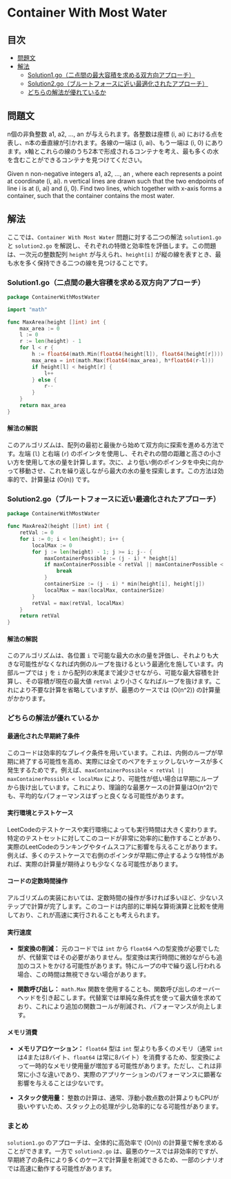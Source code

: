 # Container With Most Water

## 目次
- [問題文](#問題文)
- [解法](#解法)
  - [Solution1.go（二点間の最大容積を求める双方向アプローチ）](#solution1go二点間の最大容積を求める双方向アプローチ)
  - [Solution2.go（ブルートフォースに近い最適化されたアプローチ）](#solution2goブルートフォースに近い最適化されたアプローチ)
  - [どちらの解法が優れているか](#どちらの解法が優れているか)

## 問題文

n個の非負整数 a1, a2, ..., an が与えられます。各整数は座標 (i, ai) における点を表し、n本の垂直線が引かれます。各線の一端は (i, ai)、もう一端は (i, 0) にあります。x軸とこれらの線のうち2本で形成されるコンテナを考え、最も多くの水を含むことができるコンテナを見つけてください。


Given n non-negative integers a1, a2, ..., an , where each represents a point at coordinate (i, ai). n vertical lines are drawn such that the two endpoints of line i is at (i, ai) and (i, 0). Find two lines, which together with x-axis forms a container, such that the container contains the most water.

## 解法

ここでは、`Container With Most Water` 問題に対する二つの解法 `solution1.go` と `solution2.go` を解説し、それぞれの特徴と効率性を評価します。この問題は、一次元の整数配列 `height` が与えられ、`height[i]` が縦の線を表すとき、最も水を多く保持できる二つの線を見つけることです。

### Solution1.go（二点間の最大容積を求める双方向アプローチ）

```go
package ContainerWithMostWater

import "math"

func MaxArea(height []int) int {
	max_area := 0
	l := 0
	r := len(height) - 1
	for l < r {
		h := float64(math.Min(float64(height[l]), float64(height[r])))
		max_area = int(math.Max(float64(max_area), h*float64(r-l)))
		if height[l] < height[r] {
			l++
		} else {
			r--
		}
	}
	return max_area
}
```

#### 解法の解説
このアルゴリズムは、配列の最初と最後から始めて双方向に探索を進める方法です。左端 (`l`) と右端 (`r`) のポインタを使用し、それぞれの間の距離と高さの小さい方を使用して水の量を計算します。次に、より低い側のポインタを中央に向かって移動させ、これを繰り返しながら最大の水の量を探索します。この方法は効率的で、計算量は \(O(n)\) です。

### Solution2.go（ブルートフォースに近い最適化されたアプローチ）

```go
package ContainerWithMostWater

func MaxArea2(height []int) int {
	retVal := 0
	for i := 0; i < len(height); i++ {
		localMax := 0
		for j := len(height) - 1; j >= i; j-- {
			maxContainerPossible := (j - i) * height[i]
			if maxContainerPossible < retVal || maxContainerPossible < localMax {
				break
			}
			containerSize := (j - i) * min(height[i], height[j])
			localMax = max(localMax, containerSize)
		}
		retVal = max(retVal, localMax)
	}
	return retVal
}
```

#### 解法の解説
このアルゴリズムは、各位置 `i` で可能な最大の水の量を評価し、それよりも大きな可能性がなくなれば内側のループを抜けるという最適化を施しています。内部ループでは `j` を `i` から配列の末尾まで減少させながら、可能な最大容積を計算し、その容積が現在の最大値 `retVal` より小さくなればループを抜けます。これにより不要な計算を省略していますが、最悪のケースでは \(O(n^2)\) の計算量がかかります。

### どちらの解法が優れているか


#### 最適化された早期終了条件
このコードは効率的なブレイク条件を用いています。これは、内側のループが早期に終了する可能性を高め、実際には全てのペアをチェックしないケースが多く発生するためです。例えば、`maxContainerPossible < retVal || maxContainerPossible < localMax` により、可能性が低い場合は早期にループから抜け出しています。これにより、理論的な最悪ケースの計算量はO(n^2)でも、平均的なパフォーマンスはずっと良くなる可能性があります。

#### 実行環境とテストケース
LeetCodeのテストケースや実行環境によっても実行時間は大きく変わります。特定のテストセットに対してこのコードが非常に効率的に動作することがあり、実際のLeetCodeのランキングやタイムスコアに影響を与えることがあります。例えば、多くのテストケースで右側のポインタが早期に停止するような特性があれば、実際の計算量が期待よりも少なくなる可能性があります。

#### コードの定数時間操作
アルゴリズムの実装においては、定数時間の操作が多ければ多いほど、少ないステップで計算が完了します。このコードは内部的に単純な算術演算と比較を使用しており、これが高速に実行されることも考えられます。

#### 実行速度
- **型変換の削減：** 元のコードでは `int` から `float64` への型変換が必要でしたが、代替案ではその必要がありません。型変換は実行時間に微妙ながらも追加のコストをかける可能性があります。特にループの中で繰り返し行われる場合、この時間は無視できない場合があります。

- **関数呼び出し：** `math.Max` 関数を使用することも、関数呼び出しのオーバーヘッドを引き起こします。代替案では単純な条件式を使って最大値を求めており、これにより追加の関数コールが削減され、パフォーマンスが向上します。

#### メモリ消費
- **メモリアロケーション：** `float64` 型は `int` 型よりも多くのメモリ（通常 `int` は4または8バイト、`float64` は常に8バイト）を消費するため、型変換によって一時的なメモリ使用量が増加する可能性があります。ただし、これは非常に小さな違いであり、実際のアプリケーションのパフォーマンスに顕著な影響を与えることは少ないです。

- **スタック使用量：** 整数の計算は、通常、浮動小数点数の計算よりもCPUが扱いやすいため、スタック上の処理が少し効率的になる可能性があります。

### まとめ

`solution1.go` のアプローチは、全体的に高効率で \(O(n)\) の計算量で解を求めることができます。一方で `solution2.go` は、最悪のケースでは非効率的ですが、早期終了の条件により多くのケースで計算量を削減できるため、一部のシナリオでは高速に動作する可能性があります。

